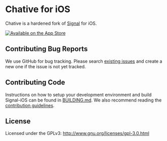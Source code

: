 # Chative for iOS

Chative is a hardened fork of [Signal](https://github.com/signalapp/Signal-iOS) for iOS.

[![Available on the App Store](http://cl.ly/WouG/Download_on_the_App_Store_Badge_US-UK_135x40.svg)](https://apps.apple.com/us/app/chative-messenger/id6443719300)

## Contributing Bug Reports

We use GitHub for bug tracking. Please search [existing issues](https://github.com/chative/Chative-iOS/issues) and create a new one if the issue is not yet tracked.

## Contributing Code

Instructions on how to setup your development environment and build Signal-iOS can be found in [BUILDING.md](https://github.com/chative/Chative-iOS/blob/main/BUILDING.md). We also recommend reading the [contribution guidelines](https://github.com/chative/Chative-iOS/blob/main/CONTRIBUTING.md).

## License

Licensed under the GPLv3: http://www.gnu.org/licenses/gpl-3.0.html
